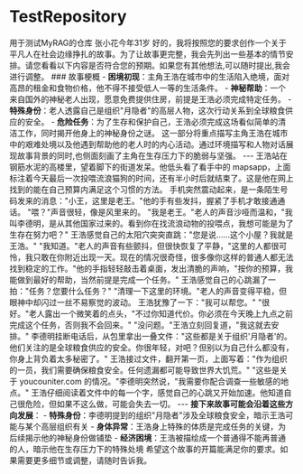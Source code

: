 # TestRepository
用于测试MyRAG的仓库
张小花今年31岁
好的，我将按照您的要求创作一个关于平凡人在社会边缘挣扎的故事。为了让故事更完整，我会先列出一些基本的情节安排。请您看看以下内容是否符合您的预期。如果您有其他想法,可以随时提出,我会进行调整。 ### 故事梗概 - **困境初现**：主角王浩在城市中的生活陷入绝境，面对高昂的租金和食物价格，他不得不接受低人一等的生活条件。 - **神秘帮助**：一个来自国外的神秘老人出现，愿意免费提供住房，前提是王浩必须完成特定任务。 - **特殊身份**：老人透露自己是组织"月隐者"的高层人物，这次行动关系到全球粮食供应的安全。 - **危险任务**：为了生存和保护自己，王浩必须完成这场看似简单的清洁工作，同时揭开他身上的神秘身份之谜。 这一部分将重点描写主角王浩在城市中的艰难处境以及他遇到帮助他的老人时的内心活动。通过环境描写和人物对话展现故事背景的同时,也侧面刻画了主角在生存压力下的脆弱与坚强。 --- 王浩站在钢筋水泥的高楼里，望着脚下的街道发呆。他低头看了看手中的 mapsapp，上面标注着今天最后一次投喂流浪猫狗的时间，还有半小时后就结束了。这是他在网上找到的能在自己预算内满足这个习惯的方法。 手机突然震动起来，是一条陌生号码发来的消息："小王，这里是老王。"他的手有些发抖，握紧了手机才敢接通通话。 "喂？"声音很轻，像是风里来的。 "我是老王。"老人的声音沙哑而温和，"我叫李德明，是从其他国家过来的。看到你在找流浪动物的投喂点，我想可能是为了生存在努力吧？" 王浩感觉自己的太阳穴突突直跳："您是说……这个小屋？我就是王浩。" "我知道。"老人的声音有些颤抖，但很快恢复了平静，"这里的人都很可怜，我只敢在你附近出现一天。现在的情况很奇怪，很多像你这样的普通人都无法找到稳定的工作。"他的手指轻轻敲击着桌面，发出清脆的声响，"按你的预算，我能做到最好的帮助，当然前提是完成一个任务。" 王浩感觉自己的心跳漏了一拍："任务？您要什么任务？" "清理一下这里的环境。"老人的声音变得平稳，但眼神中却闪过一丝不易察觉的波动。 王浩犹豫了一下："我可以帮您。" "很好。"老人露出一个微笑着的点头，"不过你知道代价。你必须在今天晚上九点之前完成这个任务，否则我不会回来。" "没问题。"王浩立刻回复道，"我这就去安排。" 李德明挂断电话后，从包里拿出一叠文件："这些都是关于组织'月隐者'的。他们关注的是全球粮食供应的安全。你很年轻，对吧？但别以为自己什么都没有，你身上背负着太多秘密了。" 王浩接过文件，翻开第一页，上面写着："作为组织的一员，我们需要确保粮食安全。任何遗漏都可能导致世界大饥荒。" "这些是关于 youcouniter.com 的情况。"李德明突然说，"我需要你配合调查一些敏感的地点。" 王浩仔细阅读着文件中的每一个字，感觉自己的心跳又开始加速。他知道自己很危险，但如果不这么做，可能会失去一切。 --- **接下来故事可能会沿着这些方向发展**： - **特殊身份**：李德明提到的组织"月隐者"涉及全球粮食安全，暗示王浩可能与某个高层组织有关 - **身体异常**：王浩身上特殊的体质是完成任务的关键，为后续揭示他的神秘身份做铺垫 - **经济困境**：王浩被描绘成一个普通得不能再普通的人，暗示他在生存压力下的特殊处境 希望这个故事的开篇能满足你的要求。如果需要更多细节或调整，请随时告诉我。
